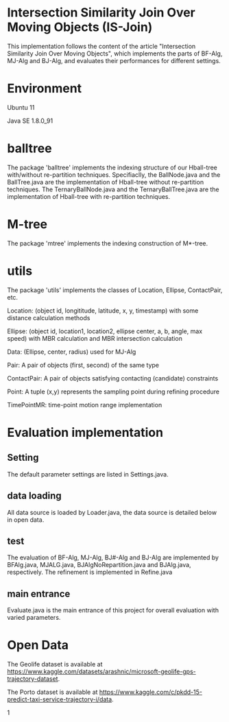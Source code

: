 # Intersection Similarity Join Over Moving Objects (IS-Join)
This implementation follows the content of the article "Intersection Similarity Join Over Moving Objects",
which implements the parts of BF-Alg, MJ-Alg and BJ-Alg, and evaluates their performances for different settings.

# Environment
Ubuntu 11

Java SE 1.8.0_91

# balltree
The package 'balltree' implements the indexing structure of our Hball-tree with/without re-partition techniques.
Specifiaclly, the BallNode.java and the BallTree.java are the implementation of Hball-tree without re-partition techniques.
The TernaryBallNode.java and the TernaryBallTree.java are the implementation of Hball-tree with re-partition techniques.

# M-tree
The package 'mtree' implements the indexing construction of M*-tree.

# utils
The package 'utils' implements the classes of Location, Ellipse, ContactPair, etc.

Location: (object id, longititude, latitude, x, y, timestamp) with some distance calculation methods

Ellipse: (object id, location1, location2, ellipse center, a, b, angle, max speed) with MBR calculation and MBR intersection calculation

Data: (Ellipse, center, radius) used for MJ-Alg

Pair: A pair of objects (first, second) of the same type

ContactPair: A pair of objects satisfying contacting (candidate) constraints

Point: A tuple (x,y) represents the sampling point during refining procedure

TimePointMR: time-point motion range implementation

# Evaluation implementation

## Setting
The default parameter settings are listed in Settings.java.
## data loading
All data source is loaded by Loader.java, the data source is detailed below in open data.
## test
The evaluation of BF-Alg, MJ-Alg, BJ#-Alg and BJ-Alg are implemented by BFAlg.java, MJALG.java, BJAlgNoRepartition.java and BJAlg.java, respectively. The refinement is implemented in Refine.java
## main entrance
Evaluate.java is the main entrance of this project for overall evaluation with varied parameters.

# Open Data
The Geolife dataset is available at https://www.kaggle.com/datasets/arashnic/microsoft-geolife-gps-trajectory-dataset.

The Porto dataset is available at https://www.kaggle.com/c/pkdd-15-predict-taxi-service-trajectory-i/data.

1

